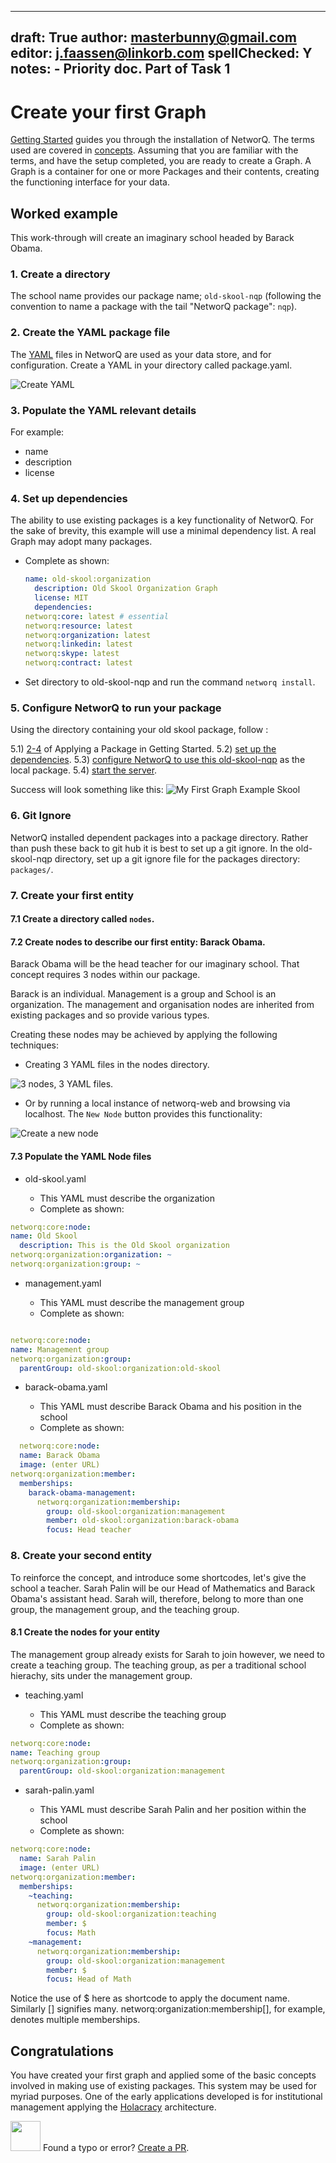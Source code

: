 
---
draft: True
author: masterbunny@gmail.com
editor: j.faassen@linkorb.com
spellChecked: Y
notes:  - Priority doc. Part of Task 1
---

# Create your first Graph

[Getting Started](getting-started.md) guides you through the installation of NetworQ. The terms used are covered in [concepts](concepts.md). Assuming that you are familiar with the terms, and have the setup completed, you are ready to create a Graph. A Graph is a container for one or more Packages and their contents, creating the functioning interface for your data.


## Worked example

This work-through will create an imaginary school headed by Barack Obama.

### 1. Create a directory 

The school name provides our package name; `old-skool-nqp` 
(following the convention to name a package with the tail "NetworQ package": `nqp`).

### 2. Create the YAML package file

The [YAML](https://en.wikipedia.org/wiki/YAML) files in NetworQ are used as your data store, and for configuration. Create a YAML in your directory called package.yaml.

![Create YAML](/images/createYaml.PNG) 

### 3. Populate the YAML relevant details 

For example: 
* name
* description
* license

### 4. Set up dependencies

The ability to use existing packages is a key functionality of NetworQ. For the sake of brevity, this example will use a minimal dependency list. A real Graph may adopt many packages.

* Complete as shown:

  ```yaml
  name: old-skool:organization
	description: Old Skool Organization Graph
	license: MIT
	dependencies:
  networq:core: latest # essential
  networq:resource: latest
  networq:organization: latest
  networq:linkedin: latest
  networq:skype: latest
  networq:contract: latest
  ```
* Set directory to old-skool-nqp and run the command `networq install`.

### 5. Configure NetworQ to run your package

<!-- This section is repetition from getting started - need a DRY methodology applied here --->

Using the directory containing your old skool package, follow :
	

5.1) [2-4](getting-started.md#Apply-a-Package) of Applying a Package in Getting Started.
5.2) [set up the dependencies](getting-started.md#2.-Install-NetworQ).
5.3) [configure NetworQ to use this old-skool-nqp](getting-started.md#3.-Configure-NewtorQ) as the local package. 
5.4) [start the server](getting-started.md#4.-Start-the-server).

Success will look something like this:
![My First Graph Example Skool](/images/FG_BaseSystem1.PNG)


### 6. Git Ignore

NetworQ installed dependent packages into a package directory. Rather than push these back to git hub it is best to set up a git ignore. In the old-skool-nqp directory, set up a git ignore file for the packages directory:
`packages/`.

### 7. Create your first entity

#### 7.1 Create a directory called `nodes`.


#### 7.2 Create nodes to describe our first entity: Barack Obama. 

<!-- NB this flow does not include creation of types- this must be dealt with in another flow --->

Barack Obama will be the head teacher for our imaginary school. That concept requires 3 nodes within our package.

Barack is an individual. Management is a group and School is an organization. The management and organisation nodes are inherited from existing packages and so provide various types.

	
Creating these nodes may be achieved by applying the following techniques:

* Creating 3 YAML files in the nodes directory. 

![3 nodes, 3 YAML files](/images/FG_3Nodes3YAML.PNG).

* Or by running a local instance of networq-web and browsing via localhost. The `New Node` button provides this functionality:

![Create a new node](/images/FG_CreatingNodeInterface.PNG)

#### 7.3 Populate the YAML Node files

* old-skool.yaml

	- This YAML must describe the organization
	- Complete as shown:

```yaml
networq:core:node:
name: Old Skool
  description: This is the Old Skool organization
networq:organization:organization: ~
networq:organization:group: ~
```

* management.yaml

	- This YAML must describe the management group
	- Complete as shown:

```yaml

networq:core:node:
name: Management group
networq:organization:group:
  parentGroup: old-skool:organization:old-skool

```


* barack-obama.yaml

	- This YAML must describe Barack Obama and his position in the school
	- Complete as shown:

```yaml
  networq:core:node:
  name: Barack Obama
  image: (enter URL)
networq:organization:member:
  memberships:
    barack-obama-management:
      networq:organization:membership:
        group: old-skool:organization:management
        member: old-skool:organization:barack-obama
        focus: Head teacher
 ```

### 8. Create your second entity

To reinforce the concept, and introduce some shortcodes, let's give the school a teacher. Sarah Palin will be our Head of Mathematics and Barack Obama's assistant head. Sarah will, therefore, belong to more than one group, the management group, and the teaching group.

#### 8.1 Create the nodes for your entity
The management group already exists for Sarah to join however, we need to create a teaching group. The teaching group, as per a traditional school hierachy, sits under the management group.

* teaching.yaml

	- This YAML must describe the teaching group
	- Complete as shown:

```yaml
networq:core:node:
name: Teaching group
networq:organization:group:
  parentGroup: old-skool:organization:management
 ```

* sarah-palin.yaml

	- This YAML must describe Sarah Palin and her position within the school
	- Complete as shown:

```yaml
networq:core:node:
  name: Sarah Palin
  image: (enter URL)
networq:organization:member:
  memberships:
    ~teaching:
      networq:organization:membership:
        group: old-skool:organization:teaching
        member: $
        focus: Math
    ~management:
      networq:organization:membership:
        group: old-skool:organization:management
        member: $
        focus: Head of Math
```

Notice the use of $ here as shortcode to apply the document name. Similarly [] signifies many.
networq:organization:membership[], for example, denotes multiple memberships.

## Congratulations

You have created your first graph and applied some of the basic concepts involved in making use of existing packages. This system may be used for myriad purposes. One of the early applications developed is for institutional management applying the [Holacracy](https://github.com/networq/holacracy-nqp) architecture.

<img src="https://github.com/favicon.ico" width="48"> Found a typo or error? [Create a PR](https://github.com/networq/www.networq.io).








